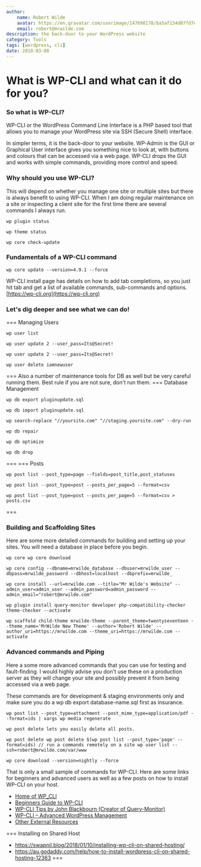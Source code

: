 ```yaml
---
author:
    name: Robert Wilde
    avatar: https://en.gravatar.com/userimage/147698178/ba5af134d07fd7ed2f40436cf2c568ce.jpeg
    email: robert@mrwilde.com
description: the back-door to your WordPress website
category: Tools
tags: [wordpress, cli]
date: 2018-03-08
---
```


# What is WP-CLI and what can it do for you?

### So what is WP-CLI?

WP-CLI or the WordPress Command Line Interface is a PHP based tool that allows you to manage your WordPress site via SSH (Secure Shell) interface.

In simpler terms, it is the back-door to your website. WP-Admin is the GUI or Graphical User interface gives you something nice to look at, with buttons and colours that can be accessed via a web page. WP-CLI drops the GUI and works with simple commands, providing more control and speed.

### Why should you use WP-CLI?

This will depend on whether you manage one site or multiple sites but there is always benefit to using WP-CLI. When I am doing regular maintenance on a site or inspecting a client site for the first time there are several commands I always run.

```shell shows the current plugins and their status
wp plugin status
```

```shell shows the current themes and their status
wp theme status
```

```shell check the core WordPress install and if there are any updates available
wp core check-update
```

### Fundamentals of a WP-CLI command

```shell force install of specific WordPress version
wp core update --version=4.9.1 --force
```

WP-CLI install page has details on how to add tab completions, so you just hit tab and get a list of available commands, 
sub-commands and options. [https://wp-cli.org](https://wp-cli.org)

### Let's dig deeper and see what we can do!

=== Managing Users
```shell show all the current users
wp user list
```

```shell update a user password
wp user update 2 --user_pass=Its@Secret!
```

```shell update a user password
wp user update 2 --user_pass=Its@Secret!
```

```shell delete a user by username
wp user delete iamnewuser
```
===
Also a number of maintenance tools for DB as well but be very careful running them. Best rule if you are not sure, don't run them.
=== Database Management
```shell export the database to pluginupdate.sql
wp db export pluginupdate.sql
```
```shell import a previous or new database overwriting the current install
wp db import pluginupdate.sql
```
```shell search the database for old url and replace with the new one
wp search-replace "//yoursite.com" "//staging.yoursite.com" --dry-run
```
```shell repairs the db with mysqlcheck utility with --repair=true
wp db repair
```
```shell Optimizes the database running mysqlcheck with optimize true
wp db optimize
```
```shell Reset the current database. wp db reset # Drop an existing database.
wp db drop
```
===
=== Posts
```shell list all pages
wp post list --post_type=page --fields=post_title,post_statuses
```
```shell List posts in CSV
wp post list --post_type=post --posts_per_page=5 --format=csv
```
``` shell  create a list of post types in a csv format then save to a file
wp post list --post_type=post --posts_per_page=5 --format=csv > posts.csv
```
===

### Building and Scaffolding Sites

Here are some more detailed commands for building and setting up your sites. You will need a database in place before you begin.

```shell download
wp core wp core download
```
```shell create and configure wp-config.php
wp core config --dbname=mrwilde_database --dbuser=mrwilde_user --dbpass=mrwilde_password --dbhost=localhost --dbprefix=mrwilde_
```
```shell complete the WordPress install
wp core install --url=mrwilde.com --title="Mr Wilde's Website" --admin_user=admin_user --admin_password=admin_password --admin_email="robert@mrwilde.com"
```
```shell Install several plugins and activiate
wp plugin install query-monitor developer php-compatibility-checker theme-checker --activate
```
```shell create a child theme for the WordPress default Twenty Seventeen Theme
wp scaffold child-theme mrwilde-theme --parent_theme=twentyseventeen --theme_name='MrWilde New Theme' --author='Robert Wilde' --author_uri=https://mrwilde.com --theme_uri=https://mrwilde.com --activate
```

### Advanced commands and Piping
Here a some more advanced commands that you can use for testing and fault-finding. 
I would highly advise you don't use these on a production server as they will change your site and possibly prevent it from being accessed via a web page.

These commands are for development & staging environments only and make sure you do a wp db export database-name.sql first as insurance.

```shell regenerate thumbnails for PDF files added before WordPress 4.7
wp post list --post_type=attachment --post_mime_type=application/pdf --format=ids | xargs wp media regenerate
```
```shell Combining wp post list with
wp post delete lets you easily delete all posts.
```
```shell In this example, $() lets us pass the space-separated page ids to
wp post delete wp post delete $(wp post list --post_type='page' --format=ids) // run a commands remotely on a site wp user list --ssh=robert@mrwilde.com/var/www
```
```shell installing the current version in development
wp core download --version=nightly --force
```

That is only a small sample of commands for WP-CLI. Here are some links for beginners and advanced users as well as a few posts on how to install WP-CLI on your host.

- [Home of WP_CLI](https://wp-cli.org/)
- [Beginners Guide to WP-CLI](https://code.tutsplus.com/tutorials/what-is-wp-cli-a-beginners-guide--cms-28649)
- [WP-CLI Tips by John Blackbourn (Creator of Query-Monitor)](https://tinyletter.com/wp-cli-tips)
- [WP-CLI – Advanced WordPress Management](https://www.smashingmagazine.com/2015/09/wordpress-management-with-wp-cli/)
- [Other External Resources](https://make.wordpress.org/cli/handbook/external-resources/)

=== Installing on Shared Host
- https://swapnil.blog/2018/01/10/installing-wp-cli-on-shared-hosting/
- https://au.godaddy.com/help/how-to-install-wordpress-cli-on-shared-hosting-12363
===

